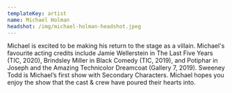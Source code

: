 ```yaml
---
templateKey: artist
name: Michael Holman
headshot: /img/michael-holman-headshot.jpeg
---
```

Michael is excited to be making his return to the stage as a villain. Michael's favourite acting credits include Jamie Wellerstein in The Last Five Years (TIC, 2020), Brindsley Miller in Black Comedy (TIC, 2019), and Potiphar in Joseph and the Amazing Technicolor Dreamcoat (Gallery 7, 2019). Sweeney Todd is Michael’s first show with Secondary Characters. Michael hopes you enjoy the show that the cast & crew have poured their hearts into.